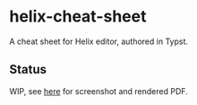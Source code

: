 # helix-cheat-sheet

A cheat sheet for Helix editor, authored in Typst.

## Status

WIP, see [here](https://github.com/utensil/helix-cheat-sheet/issues/1) for screenshot and rendered PDF.
